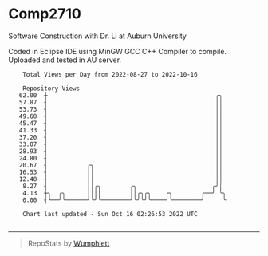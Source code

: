 # Comp2710
Software Construction with Dr. Li at Auburn University

Coded in Eclipse IDE using MinGW GCC C++ Compiler to compile.
Uploaded and tested in AU server.

```
    Total Views per Day from 2022-08-27 to 2022-10-16

    Repository Views
   62.00  ┼                                               ╭╮
   57.87  ┤                                               ││
   53.73  ┤                                               ││
   49.60  ┤                                               ││
   45.47  ┤                                               ││
   41.33  ┤                                               ││
   37.20  ┤                                               ││
   33.07  ┤                                               ││
   28.93  ┤                                               ││
   24.80  ┤                                               ││
   20.67  ┤           ╭╮                                  ││
   16.53  ┤           ││                                  ││
   12.40  ┤           ││                                  ││
    8.27  ┤           ││╭╮        ╭╮                     ╭╯│
    4.13  ┼╮  ╭╮      ││││        ││╭╮╭╮    ╭╮        ╭──╯ ╰╮
    0.00  ┤╰──╯╰──────╯╰╯╰────────╯╰╯╰╯╰────╯╰────────╯     ╰

    Chart last updated - Sun Oct 16 02:26:53 2022 UTC
    
```

---

> RepoStats by [Wumphlett](https://github.com/Wumphlett)
